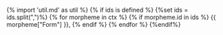{% import 'util.md' as util %}
{% if ids is defined %}
{%set ids = ids.split(",")%}
{% for morpheme in ctx %}
{% if morpheme.id in ids %}
{{ morpheme["Form"] }}, 
{% endif %}
{% endfor %}
{%endif%}